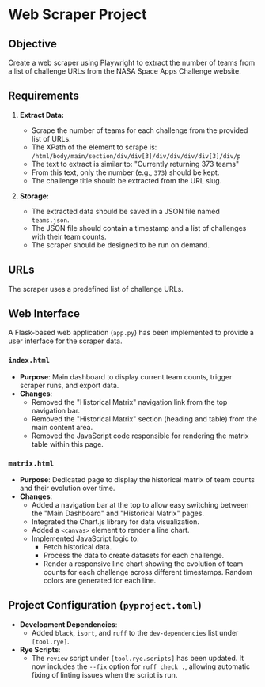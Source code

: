 # Web Scraper Project

## Objective

Create a web scraper using Playwright to extract the number of teams from a list of challenge URLs from the NASA Space Apps Challenge website.

## Requirements

1.  **Extract Data:**
    *   Scrape the number of teams for each challenge from the provided list of URLs.
    *   The XPath of the element to scrape is: `/html/body/main/section/div/div[3]/div/div/div/div[3]/div/p`
    *   The text to extract is similar to: "Currently returning 373 teams"
    *   From this text, only the number (e.g., `373`) should be kept.
    *   The challenge title should be extracted from the URL slug.

2.  **Storage:**
    *   The extracted data should be saved in a JSON file named `teams.json`.
    *   The JSON file should contain a timestamp and a list of challenges with their team counts.
    *   The scraper should be designed to be run on demand.

## URLs

The scraper uses a predefined list of challenge URLs.

## Web Interface

A Flask-based web application (`app.py`) has been implemented to provide a user interface for the scraper data.

### `index.html`

*   **Purpose**: Main dashboard to display current team counts, trigger scraper runs, and export data.
*   **Changes**:
    *   Removed the "Historical Matrix" navigation link from the top navigation bar.
    *   Removed the "Historical Matrix" section (heading and table) from the main content area.
    *   Removed the JavaScript code responsible for rendering the matrix table within this page.

### `matrix.html`

*   **Purpose**: Dedicated page to display the historical matrix of team counts and their evolution over time.
*   **Changes**:
    *   Added a navigation bar at the top to allow easy switching between the "Main Dashboard" and "Historical Matrix" pages.
    *   Integrated the Chart.js library for data visualization.
    *   Added a `<canvas>` element to render a line chart.
    *   Implemented JavaScript logic to:
        *   Fetch historical data.
        *   Process the data to create datasets for each challenge.
        *   Render a responsive line chart showing the evolution of team counts for each challenge across different timestamps. Random colors are generated for each line.

## Project Configuration (`pyproject.toml`)

*   **Development Dependencies**:
    *   Added `black`, `isort`, and `ruff` to the `dev-dependencies` list under `[tool.rye]`.
*   **Rye Scripts**:
    *   The `review` script under `[tool.rye.scripts]` has been updated. It now includes the `--fix` option for `ruff check .`, allowing automatic fixing of linting issues when the script is run.
